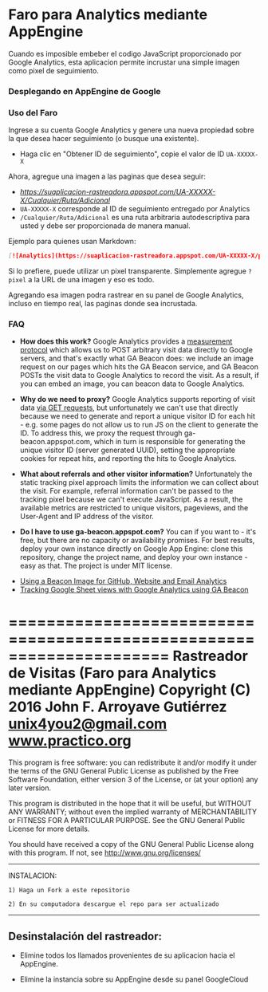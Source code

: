# Faro para Analytics mediante AppEngine

Cuando es imposible embeber el codigo JavaScript proporcionado por Google Analytics, esta aplicacion permite incrustar una simple imagen como pixel de seguimiento.


### Desplegando en AppEngine de Google




### Uso del Faro

Ingrese a su cuenta Google Analytics y genere una nueva propiedad sobre la que desea hacer seguimiento (o busque una existente).

* Haga clic en "Obtener ID de seguimiento", copie el valor de ID `UA-XXXXX-X`

Ahora, agregue una imagen a las paginas que desea seguir:

* _https://suaplicacion-rastreadora.appspot.com/UA-XXXXX-X/Cualquier/Ruta/Adicional_
* `UA-XXXXX-X` corresponde al ID de seguimiento entregado por Analytics
* `/Cualquier/Ruta/Adicional` es una ruta arbitraria autodescriptiva para usted y debe ser proporcionada de manera manual.

Ejemplo para quienes usan Markdown:

```markdown
[![Analytics](https://suaplicacion-rastreadora.appspot.com/UA-XXXXX-X/pagina-ejemplo)](https://github.com/practico/rastreador-visitas)
```

Si lo prefiere, puede utilizar un pixel transparente. Simplemente agregue `?pixel` a la URL de una imagen y eso es todo.

Agregando esa imagen podra rastrear en su panel de Google Analytics, incluso en tiempo real, las paginas donde sea incrustada.


### FAQ

- **How does this work?** Google Analytics provides a [measurement protocol](https://developers.google.com/analytics/devguides/collection/protocol/v1/devguide) which allows us to POST arbitrary visit data directly to Google servers, and that's exactly what GA Beacon does: we include an image request on our pages which hits the GA Beacon service, and GA Beacon POSTs the visit data to Google Analytics to record the visit. As a result, if you can embed an image, you can beacon data to Google Analytics.

- **Why do we need to proxy?** Google Analytics supports reporting of visit data [via GET requests](https://developers.google.com/analytics/devguides/collection/protocol/v1/reference#transport), but unfortunately we can't use that directly because we need to generate and report a unique visitor ID for each hit - e.g. some pages do not allow us to run JS on the client to generate the ID. To address this, we proxy the request through ga-beacon.appspot.com, which in turn is responsible for generating the unique visitor ID (server generated UUID), setting the appropriate cookies for repeat hits, and reporting the hits to Google Analytics.

- **What about referrals and other visitor information?** Unfortunately the static tracking pixel approach limits the information we can collect about the visit. For example, referral information can't be passed to the tracking pixel because we can't execute JavaScript. As a result, the available metrics are restricted to unique visitors, pageviews, and the User-Agent and IP address of the visitor.

- **Do I have to use ga-beacon.appspot.com?** You can if you want to - it's free, but there are no capacity or availability promises. For best results, deploy your own instance directly on Google App Engine: clone this repository, change the project name, and deploy your own instance - easy as that. The project is under MIT license.


* [Using a Beacon Image for GitHub, Website and Email Analytics](http://www.sitepoint.com/using-beacon-image-github-website-email-analytics/)
* [Tracking Google Sheet views with Google Analytics using GA Beacon](http://mashe.hawksey.info/2014/02/tracking-google-sheet-views-with-google-analytics/)



=====================================================================
   Rastreador de Visitas (Faro para Analytics mediante AppEngine)
   Copyright (C) 2016  John F. Arroyave Gutiérrez
                       unix4you2@gmail.com
                       www.practico.org
========================================================================

 This program is free software: you can redistribute it and/or modify
 it under the terms of the GNU General Public License as published by
 the Free Software Foundation, either version 3 of the License, or
 (at your option) any later version.

 This program is distributed in the hope that it will be useful,
 but WITHOUT ANY WARRANTY; without even the implied warranty of
 MERCHANTABILITY or FITNESS FOR A PARTICULAR PURPOSE.  See the
 GNU General Public License for more details.

 You should have received a copy of the GNU General Public License
 along with this program.  If not, see <http://www.gnu.org/licenses/>
                                      
------------------------------------------------------------------------
INSTALACION:



	1) Haga un Fork a este repositorio
	
	2) En su computadora descargue el repo para ser actualizado


------------------------------------------------------------------------
## Desinstalación del rastreador:

  * Elimine todos los llamados provenientes de su aplicacion hacia
    el AppEngine.
    
  * Elimine la instancia sobre su AppEngine desde su panel GoogleCloud
